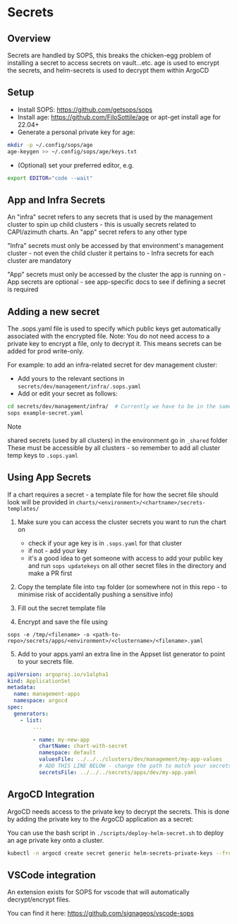 # Secrets

## Overview
Secrets are handled by SOPS, this breaks the chicken-egg problem of installing a secret to access secrets on vault...etc.
age is used to encrypt the secrets, and helm-secrets is used to decrypt them within ArgoCD

## Setup
- Install SOPS: https://github.com/getsops/sops
- Install age: https://github.com/FiloSottile/age or apt-get install age for 22.04+
- Generate a personal private key for age:

```bash
mkdir -p ~/.config/sops/age
age-keygen >> ~/.config/sops/age/keys.txt
```

- (Optional) set your preferred editor, e.g.
```bash
export EDITOR="code --wait"
```

## App and Infra Secrets

An "infra" secret refers to any secrets that is used by the management cluster to spin up child clusters - this is usually secrets related to CAPI/azimuth charts. An "app" secret refers to any other type  

"Infra" secrets must only be accessed by that environment's management cluster - not even the child cluster it pertains to
    - Infra secrets for each cluster are mandatory 

"App" secrets must only be accessed by the cluster the app is running on
    - App secrets are optional - see app-specific docs to see if defining a secret is required


## Adding a new secret

The .sops.yaml file is used to specify which public keys get automatically associated with the encrypted file. 
Note: You do not need access to a private key to encrypt a file, only to decrypt it. This means secrets can be added for prod write-only.

For example: to add an infra-related secret for dev management cluster:

- Add yours to the relevant sections in `secrets/dev/management/infra/.sops.yaml`
- Add or edit your secret as follows:

```bash
cd secrets/dev/management/infra/  # Currently we have to be in the same dir
sops example-secret.yaml
```

> [!NOTE]
> shared secrets (used by all clusters) in the environment go in `_shared` folder
> These must be accessible by all clusters - so remember to add all cluster temp keys to `.sops.yaml`  

## Using App Secrets

If a chart requires a secret - a template file for how the secret file should look will be provided in `charts/<environment>/<chartname>/secrets-templates/` 

1. Make sure you can access the cluster secrets you want to run the chart on
   - check if your age key is in `.sops.yaml` for that cluster
   - if not - add your key
   - it's a good idea to get someone with access to add your public key and run `sops updatekeys` on all other secret files in the directory and make a PR first

2. Copy the template file into `tmp` folder (or somewhere not in this repo - to minimise risk of accidentally pushing a sensitive info)

3. Fill out the secret template file

4. Encrypt and save the file using 

```
sops -e /tmp/<filename> -o <path-to-repo>/secrets/apps/<environment>/<clustername>/<filename>.yaml
```

5. Add to your apps.yaml an extra line in the Appset list generator to point to your secrets file. 

```yaml
apiVersion: argoproj.io/v1alpha1
kind: ApplicationSet
metadata:
  name: management-apps
  namespace: argocd
spec:
  generators:
    - list:
        ...

        - name: my-new-app
          chartName: chart-with-secret
          namespace: default
          valuesFile: ../../../clusters/dev/management/my-app-values
          # ADD THIS LINE BELOW - change the path to match your secrets file location
          secretsFile: ../../../secrets/apps/dev/my-app.yaml
```

## ArgoCD Integration

ArgoCD needs access to the private key to decrypt the secrets. This is done by adding the private key to the ArgoCD application as a secret:

You can use the bash script in `./scripts/deploy-helm-secret.sh` to deploy an age private key onto a cluster. 

```bash
kubectl -n argocd create secret generic helm-secrets-private-keys --from-file=key.txt=age-key.txt
```


## VSCode integration

An extension exists for SOPS for vscode that will automatically decrypt/encrypt files. 

You can find it here: https://github.com/signageos/vscode-sops
